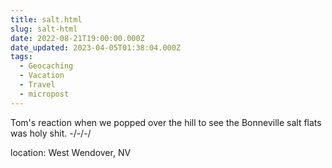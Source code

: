 ```yaml
---
title: salt.html
slug: salt-html
date: 2022-08-21T19:00:00.000Z
date_updated: 2023-04-05T01:38:04.000Z
tags: 
  - Geocaching
  - Vacation
  - Travel
  - micropost
---
```


Tom's reaction when we popped over the hill to see the Bonneville salt flats was holy shit.
-/-/-/

location: West Wendover, NV
